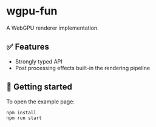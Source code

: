 # wgpu-fun

A WebGPU renderer implementation.

## ✅ Features

- Strongly typed API
- Post processing effects built-in the rendering pipeline

## 🚀 Getting started

To open the example page:

```shell
npm install
npm run start
```

